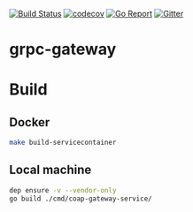 [![Build Status](https://travis-ci.com/go-ocf/grpc-gateway.svg?branch=master)](https://travis-ci.com/go-ocf/grpc-gateway)
[![codecov](https://codecov.io/gh/go-ocf/grpc-gateway/branch/master/graph/badge.svg)](https://codecov.io/gh/go-ocf/grpc-gateway)
[![Go Report](https://goreportcard.com/badge/github.com/go-ocf/ocf-cloud/grpc-gateway)](https://goreportcard.com/report/github.com/go-ocf/ocf-cloud/grpc-gateway)
[![Gitter](https://badges.gitter.im/ocfcloud/Lobby.svg)](https://gitter.im/ocfcloud/Lobby?utm_source=badge&utm_medium=badge&utm_campaign=pr-badge)

# grpc-gateway

# Build

## Docker

```sh
make build-servicecontainer
```
## Local machine

```sh
dep ensure -v --vendor-only
go build ./cmd/coap-gateway-service/
```

